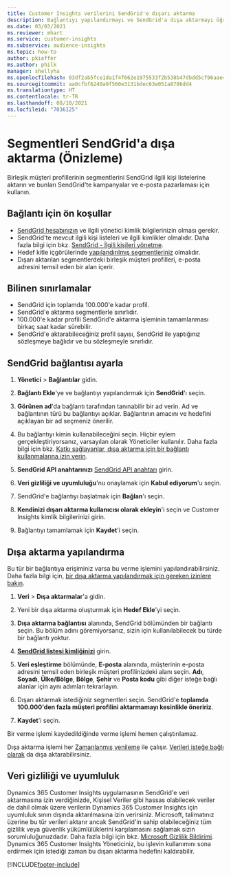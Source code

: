 ```yaml
---
title: Customer Insights verilerini SendGrid'e dışarı aktarma
description: Bağlantıyı yapılandırmayı ve SendGrid'a dışa aktarmayı öğrenin.
ms.date: 03/03/2021
ms.reviewer: mhart
ms.service: customer-insights
ms.subservice: audience-insights
ms.topic: how-to
author: pkieffer
ms.author: philk
manager: shellyha
ms.openlocfilehash: 03df2ab5fce1da1f4f662e1975533f2b538b47dbdd5cf96aae4f1007163e3729
ms.sourcegitcommit: aa0cfbf6240a9f560e3131bdec63e051a8786dd4
ms.translationtype: HT
ms.contentlocale: tr-TR
ms.lasthandoff: 08/10/2021
ms.locfileid: "7036125"
---
```

# <a name="export-segments-to-sendgrid-preview"></a>Segmentleri SendGrid'a dışa aktarma (Önizleme)

Birleşik müşteri profillerinin segmentlerini SendGrid ilgili kişi listelerine aktarın ve bunları SendGrid'te kampanyalar ve e-posta pazarlaması için kullanın. 

## <a name="prerequisites-for-a-connection"></a>Bağlantı için ön koşullar

-   [SendGrid hesabınızın](https://sendgrid.com/) ve ilgili yönetici kimlik bilgilerinizin olması gerekir.
-   SendGrid'te mevcut ilgili kişi listeleri ve ilgili kimlikler olmalıdır. Daha fazla bilgi için bkz. [SendGrid - İlgili kişileri yönetme](https://sendgrid.com/docs/ui/managing-contacts/create-and-manage-contacts/#manage-contacts).
-   Hedef kitle içgörülerinde [yapılandırılmış segmentleriniz](segments.md) olmalıdır.
-   Dışarı aktarılan segmentlerdeki birleşik müşteri profilleri, e-posta adresini temsil eden bir alan içerir.

## <a name="known-limitations"></a>Bilinen sınırlamalar

- SendGrid için toplamda 100.000'e kadar profil.
- SendGrid'e aktarma segmentlerle sınırlıdır.
- 100.000'e kadar profili SendGrid'e aktarma işleminin tamamlanması birkaç saat kadar sürebilir. 
- SendGrid'e aktarabileceğiniz profil sayısı, SendGrid ile yaptığınız sözleşmeye bağlıdır ve bu sözleşmeyle sınırlıdır.

## <a name="set-up-connection-to-sendgrid"></a>SendGrid bağlantısı ayarla

1. **Yönetici** > **Bağlantılar** gidin.

1. **Bağlantı Ekle**'ye ve bağlantıyı yapılandırmak için **SendGrid**'ı seçin.

1. **Görünen ad**'da bağlantı tarafından tanınabilir bir ad verin. Ad ve bağlantının türü bu bağlantıyı açıklar. Bağlantının amacını ve hedefini açıklayan bir ad seçmeniz önerilir.

1. Bu bağlantıyı kimin kullanabileceğini seçin. Hiçbir eylem gerçekleştiriyorsanız, varsayılan olarak Yöneticiler kullanılır. Daha fazla bilgi için bkz. [Katkı sağlayanlar, dışa aktarma için bir bağlantı kullanmalarına izin verin](connections.md#allow-contributors-to-use-a-connection-for-exports).

1. **SendGrid API anahtarınızı** [SendGrid API anahtarı](https://sendgrid.com/docs/ui/account-and-settings/api-keys/) girin.

1. **Veri gizliliği ve uyumluluğu**'nu onaylamak için **Kabul ediyorum**'u seçin.

1. SendGrid'e bağlantıyı başlatmak için **Bağlan**'ı seçin.

1. **Kendinizi dışarı aktarma kullanıcısı olarak ekleyin**'i seçin ve Customer Insights kimlik bilgilerinizi girin.

1. Bağlantıyı tamamlamak için **Kaydet**'i seçin.

## <a name="configure-an-export"></a>Dışa aktarma yapılandırma

Bu tür bir bağlantıya erişiminiz varsa bu verme işlemini yapılandırabilirsiniz. Daha fazla bilgi için, [bir dışa aktarma yapılandırmak için gereken izinlere bakın](export-destinations.md#set-up-a-new-export).

1. **Veri** > **Dışa aktarmalar**'a gidin.

1. Yeni bir dışa aktarma oluşturmak için **Hedef Ekle**'yi seçin.

1. **Dışa aktarma bağlantısı** alanında, SendGrid bölümünden bir bağlantı seçin. Bu bölüm adını göremiyorsanız, sizin için kullanılabilecek bu türde bir bağlantı yoktur.

1. **[SendGrid listesi kimliğinizi](https://sendgrid.com/docs/ui/managing-contacts/create-and-manage-contacts/#manage-contacts)** girin.

1. **Veri eşleştirme** bölümünde, **E-posta** alanında, müşterinin e-posta adresini temsil eden birleşik müşteri profilinizdeki alanı seçin. **Adı**, **Soyadı**, **Ülke/Bölge**, **Bölge**, **Şehir** ve **Posta kodu** gibi diğer isteğe bağlı alanlar için aynı adımları tekrarlayın.

1. Dışarı aktarmak istediğiniz segmentleri seçin. SendGrid'e **toplamda 100.000'den fazla müşteri profilini aktarmamayı kesinlikle öneririz**. 

1. **Kaydet**'i seçin.

Bir verme işlemi kaydedildiğinde verme işlemi hemen çalıştırılamaz.

Dışa aktarma işlemi her [Zamanlanmış yenileme](system.md#schedule-tab) ile çalışır. [Verileri isteğe bağlı olarak](export-destinations.md#run-exports-on-demand) da dışa aktarabilirsiniz. 

## <a name="data-privacy-and-compliance"></a>Veri gizliliği ve uyumluluk

Dynamics 365 Customer Insights uygulamasının SendGrid'e veri aktarmasına izin verdiğinizde, Kişisel Veriler gibi hassas olabilecek veriler de dahil olmak üzere verilerin Dynamics 365 Customer Insights için uyumluluk sınırı dışında aktarılmasına izin verirsiniz. Microsoft, talimatınız üzerine bu tür verileri aktarır ancak SendGrid'in sahip olabileceğiniz tüm gizlilik veya güvenlik yükümlülüklerini karşılamasını sağlamak sizin sorumluluğunuzdadır. Daha fazla bilgi için bkz. [Microsoft Gizlilik Bildirimi](https://go.microsoft.com/fwlink/?linkid=396732).
Dynamics 365 Customer Insights Yöneticiniz, bu işlevin kullanımını sona erdirmek için istediği zaman bu dışarı aktarma hedefini kaldırabilir.


[!INCLUDE[footer-include](../includes/footer-banner.md)]
